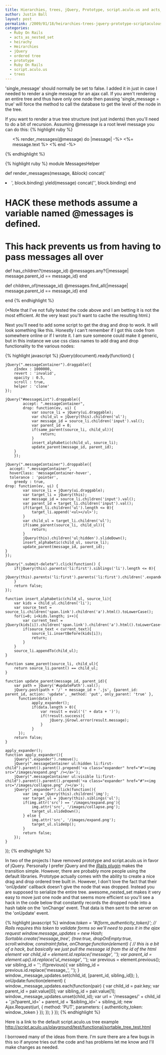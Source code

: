 ```yaml
---
title: Hierarchies, trees, jQuery, Prototype, script.aculo.us and acts_as_nested_set
author: Justin Ball
layout: post
permalink: /2009/01/18/heirarchies-trees-jquery-prototype-scriptaculous-and-acts_as_nested_set/
categories:
  - Ruby On Rails
  - acts_as_nested_set
  - heirachy
  - Heirarchies
  - jQuery
  - ordered tree
  - prototype
  - Ruby On Rails
  - script.aculo.us
  - trees
---
```


'single_message' should normally be set to false.  I added it in just in case I needed to render a single message for an ajax call.  If you aren't rendering an entire tree and thus have only one node then passing 'single_message = true' will force the method to call the database to get the level of the node in the tree.

If you want to render a true tree structure (not just indents) then you'll need to do a bit of recursion.  Assuming @message is a root level message you can do this:
{% highlight ruby %}
<div id="messageList">
  <ul id="message_tree">
    <% render_messages(@message) do |message| -%>
      <%= message.text %>
    <% end -%>
  </ul>
</div>
{% endhighlight %}

{% highlight ruby %}
module MessagesHelper

def render_messages(message, &block)
  concat('<li id="message_' + message.id.to_s + '" class="messageContainer delete-container">', block.binding)
  yield(message)
  concat('<ul style="display:none;" id="ul_' + message.dom_id + '">', block.binding)
  if has_children?(message.id)
    children_of(message.id).each do |child|
      render_messages(child, &block)
    end
  end
  concat('</li></ul>', block.binding)
end

# HACK these methods assume a variable named @messages is defined.
# This hack prevents us from having to pass messages all over
def has_children?(message_id)
  @messages.any?{|message| message.parent_id == message_id}
end

def children_of(message_id)
  @messages.find_all{|message| message.parent_id == message_id}
end

end
{% endhighlight %}

(*Note that I've not fully tested the code above and I am betting it is not the most efficient.  At the very least you'll want to cache the resulting html.)

Next you'll need to add some script to get the drag and drop to work.  It will look something like this.  Honestly I can't remember if I got this code from somewhere online or if I wrote it.  I am sure someone could make it generic, but in this instance we use css class names to add drag and drop functionality to the various nodes:

{% highlight javascript %}
jQuery(document).ready(function() {

	jQuery(".messageContainer").draggable({
		zIndex : 1000000,
		revert : 'invalid',
		opacity : 0.5,
		scroll : true,
		helper : 'clone'
	});

	jQuery("#messageList").droppable({
			accept: ".messageContainer",
			drop: function(ev, ui) {
				var source_li = jQuery(ui.draggable);
				var child_ul = jQuery(this).children('ul');
				var message_id = source_li.children('input').val();
				var parent_id = 0;
				if(same_parent(source_li, child_ul)){
					return;
				}
				insert_alphabetic(child_ul, source_li);
				update_parent(message_id, parent_id);
	    }
		});

	jQuery(".messageContainer").droppable({
	  accept: ".messageContainer",
	  hoverClass: 'messageContainer-hover',
	  tolerance : 'pointer',
		greedy : true,
    drop: function(ev, ui) {
			var source_li = jQuery(ui.draggable);
			var target_li = jQuery(this);
			var message_id = source_li.children('input').val();
			var parent_id = target_li.children('input').val();
			if(target_li.children('ul').length <= 0){
				target_li.append('<ul></ul>');
			}
			var child_ul = target_li.children('ul');
			if(same_parent(source_li, child_ul)){
				return;
			}
			jQuery(this).children('ul:hidden').slideDown();
			insert_alphabetic(child_ul, source_li);
			update_parent(message_id, parent_id);
    }
	});

	jQuery(".submit-delete").click(function() {
		if(jQuery(this).parents('li:first').siblings('li').length <= 0){
			jQuery(this).parents('li:first').parents('li:first').children('.expander').remove();
		}
		return false;
	});

	function insert_alphabetic(child_ul, source_li){
		var kids = child_ul.children('li');
		var source_text = source_li.children('span.link').children('a').html().toLowerCase();
		for(i=0; i<kids.length; i++){
			var current_text = jQuery(kids[i]).children('span.link').children('a').html().toLowerCase();
			if(source_text < current_text){
				source_li.insertBefore(kids[i]);
				return;
			}
		}
		source_li.appendTo(child_ul);
	}

	function same_parent(source_li, child_ul){
		return source_li.parent() == child_ul;
	}

	function update_parent(message_id, parent_id){
		var path = jQuery('#updatePath').val();
		jQuery.post(path + '/' + message_id + '.js', {parent_id: parent_id, action: 'update', _method: 'put', only_parent: 'true' },
		  function(data){
				apply_expander();
				if(data.length > 0){
					var result = eval('(' + data + ')');
					if(!result.success){
						jQuery.jGrowl.error(result.message);
					}
				}
		  });
		return false;
	}

	apply_expander();
	function apply_expander(){
		jQuery(".expander").remove();
		jQuery(".messageContainer ul:hidden li:first-child").parent().parent().prepend('<a class="expander" href="#"><img src="/images/expand.png" /></a>');
		jQuery(".messageContainer ul:visible li:first-child").parent().parent().prepend('<a class="expander" href="#"><img src="/images/collapse.png" /></a>');
		jQuery(".expander").click(function(){
			var img = jQuery(this).children('img');
			var target_ul = jQuery(this).siblings('ul');
			if(img.attr('src') == '/images/expand.png'){
				img.attr('src', '/images/collapse.png');
				target_ul.slideDown();
			} else {
				img.attr('src', '/images/expand.png');
				target_ul.slideUp();
			}
			return false;
		});
	}

});
{% endhighlight %}


In two of the projects I have removed prototype and script.aculo.us in favor of jQuery.  Personally I prefer jQuery and the <a href="http://ennerchi.com/projects/jrails">jRails plugin</a> makes the transition simple.  However, there are probably more people using the default libraries.  Prototype actually comes with the ability to create a nice drag and drop ordered tree built in.  However, I don't love the fact that their 'onUpdate' callback doesn't give the node that was dropped.  Instead you are supposed to serialize the entire tree.  awesome_nested_set makes it very easy to move just one node and that seems more efficient so you'll see a hack in the code below that constantly records the dropped node into a hash table on the 'onChange' event.  That data is then sent to the server on the 'onUpdate' event.

{% highlight javascript %}
window._token = '#{form_authenticity_token}'; // Rails requires this token to validate forms so we'll need to pass it in the ajax request
window._message_updates = new Hash;
Sortable.create('message_tree', {tree:true,
                                    dropOnEmpty:true,
                                    scroll:window,
                                    constraint:false,
                                    onChange:function(element) {
                                      // this is a bit of a hack, but basically we just pull the message id from the id of the html element
                                      var child_id = element.id.replace('message_', '');
                                      var parent_id = element.up().id.replace('ul_message_', '');
                                      var previous = element.previous();
                                      var sibling_id = '';
                                      if(previous){
                                        var sibling_id = previous.id.replace('message_', '');
                                      }
                                      window._message_updates.set(child_id, [parent_id, sibling_id]);
                                    },
                                    onUpdate:function(element) {
                                      window._message_updates.each(function(pair) {
                                        var child_id = pair.key;
                                        var parent_id = pair.value[0];
                                        var sibling_id = pair.value[1];
                                        window._message_updates.unset(child_id);
                                        var url = '/messages/' + child_id + '.js?parent_id=' + parent_id + '&sibling_id=' + sibling_id;
                                        new Ajax.Request(url, {
                                          method: 'PUT',
                                          parameters: {
                                            authenticity_token: window._token
                                          }
                                        });
                                      });
                                    }
                                    });
{% endhighlight %}

Here is a link to the default script.aculo.us tree example
<a href="http://script.aculo.us/playground/test/functional/sortable_tree_test.html">http://script.aculo.us/playground/test/functional/sortable_tree_test.html</a>

I borrowed many of the ideas from there.  I'm sure there are a few bugs in this so if anyone tries out the code and has problems let me know and I'll make changes as needed.
